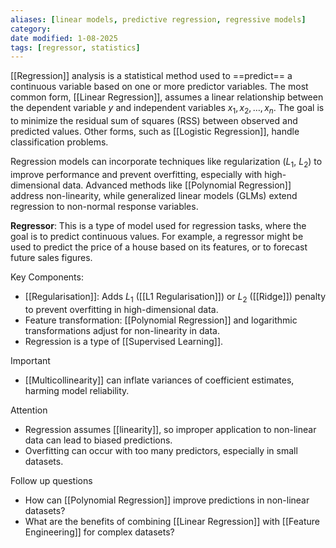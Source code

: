 ```yaml
---
aliases: [linear models, predictive regression, regressive models]
category:
date modified: 1-08-2025
tags: [regressor, statistics]
---
```

[[Regression]] analysis is a statistical method used to ==predict== a continuous variable based on one or more predictor variables. The most common form, [[Linear Regression]], assumes a linear relationship between the dependent variable $y$ and independent variables $x_1, x_2, \dots, x_n$. The goal is to minimize the residual sum of squares (RSS) between observed and predicted values. Other forms, such as [[Logistic Regression]], handle classification problems.
 
 Regression models can incorporate techniques like regularization ($L_1$, $L_2$) to improve performance and prevent overfitting, especially with high-dimensional data. Advanced methods like [[Polynomial Regression]] address non-linearity, while generalized linear models (GLMs) extend regression to non-normal response variables.  
 
 **Regressor**: This is a type of model used for regression tasks, where the goal is to predict continuous values. For example, a regressor might be used to predict the price of a house based on its features, or to forecast future sales figures.


 Key Components:  
 - [[Regularisation]]: Adds $L_1$ ([[L1 Regularisation]]) or $L_2$ ([[Ridge]]) penalty to prevent overfitting in high-dimensional data.  
 - Feature transformation: [[Polynomial Regression]] and logarithmic transformations adjust for non-linearity in data.  
 - Regression is a type of [[Supervised Learning]].

Important
 - [[Multicollinearity]] can inflate variances of coefficient estimates, harming model reliability.  

Attention
 - Regression assumes [[linearity]], so improper application to non-linear data can lead to biased predictions.  
 - Overfitting can occur with too many predictors, especially in small datasets. 

Follow up questions
 -  How can [[Polynomial Regression]] improve predictions in non-linear datasets?  
 -  What are the benefits of combining [[Linear Regression]] with [[Feature Engineering]] for complex datasets?  
